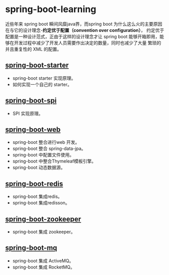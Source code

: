 # spring-boot-learning
近些年来 spring boot 瞬间风靡java界，而spring boot 为什么这么火的主要原因在与它的设计理念-**约定优于配置（convention over configuration）**，
约定优于配置是一种设计范式，正由于这样的设计理念才让 spring boot 能够开箱即用，能够在开发过程中减少了开发人员需要作出决定的数量，同时也减少了大量
繁琐的并且重复性的 XML 的配置。


## [spring-boot-starter](./spring-boot-learning-starter)
   - spring-boot starter 实现原理。
   - 如何实现一个自己的 starter。

## [spring-boot-spi](./spring-boot-learning-spi)
  - SPI 实现原理。

## [spring-boot-web](./spring-boot-learning-web)
   - spring-boot 整合进行web 开发。
   - spring-boot 整合 spring-data-jpa。
   - spring-boot 中配置文件使用。
   - spring-boot 中整合Thymeleaf模板引擎。
   - spring-boot 动态数据源。

## [spring-boot-redis](./spring-boot-learning-redis)
  - spring-boot 集成redis。
  - spring-boot 集成redisson。

## [spring-boot-zookeeper](./spring-boot-learning-zookeeper)
  - spring-boot 集成 zookeeper。

## [spring-boot-mq](./spring-boot-learning-mq)
  - spring-boot 集成 ActiveMQ。
  - spring-boot 集成 RocketMQ。